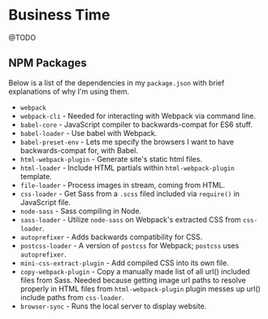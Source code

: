 # Business Time

@TODO

## NPM Packages

Below is a list of the dependencies in my `package.json` with brief explanations of why I'm using them.

* `webpack`
* `webpack-cli` - Needed for interacting with Webpack via command line.
* `babel-core` - JavaScript compiler to backwards-compat for ES6 stuff.
* `babel-loader` - Use babel with Webpack.
* `babel-preset-env` - Lets me specify the browsers I want to have backwards-compat for, with Babel.
* `html-webpack-plugin` - Generate site's static html files.
* `html-loader` - Include HTML partials within `html-webpack-plugin` template.
* `file-loader` - Process images in stream, coming from HTML.
* `css-loader` - Get Sass from a `.scss` filed included via `require()` in JavaScript file.
* `node-sass` - Sass compiling in Node.
* `sass-loader` - Utilize `node-sass` on Webpack's extracted CSS from `css-loader`.
* `autoprefixer` - Adds backwards compatibility for CSS.
* `postcss-loader` - A version of `postcss` for Webpack; `postcss` uses `autoprefixer`.
* `mini-css-extract-plugin` - Add compiled CSS into its own file.
* `copy-webpack-plugin` - Copy a manually made list of all url() included files from Sass. Needed because getting image url paths to resolve properly in HTML files from `html-webpack-plugin` plugin messes up url() include paths from `css-loader`.
* `browser-sync` - Runs the local server to display website.
